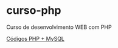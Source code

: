 # curso-php
Curso de desenvolvimento WEB com PHP

[Códigos PHP + MySQL](https://gist.github.com/alexcvcoelho/79a381cdde928ff92fa76d4e012e749f)
